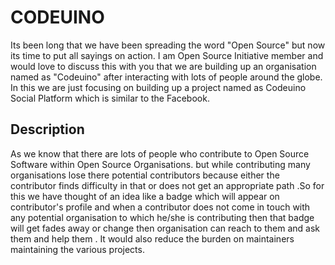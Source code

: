 # CODEUINO  
Its been long that we have been spreading the word "Open Source" but now its time to put all sayings on action. I am Open Source Initiative member and would love to discuss this with you that we are building up an organisation named as "Codeuino" after interacting with lots of people around the globe. In this we are just focusing on building up a project named as Codeuino Social Platform which is similar to the Facebook. 

## Description 
As we know that there are lots of people who contribute to Open Source Software within Open Source Organisations. but while contributing many organisations lose there potential contributors because either the contributor finds difficulty in that or does not get an appropriate path .So for this we have thought of an idea like a badge which will appear on contributor's profile and when a contributor does not come in touch with any potential organisation to which he/she is contributing then that badge will get fades away or change then organisation can reach to them and ask them and help them . It would also reduce the burden on maintainers maintaining the various projects.
